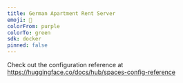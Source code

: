 ```yaml
---
title: German Apartment Rent Server
emoji: 🏢
colorFrom: purple
colorTo: green
sdk: docker
pinned: false
---
```


Check out the configuration reference at https://huggingface.co/docs/hub/spaces-config-reference
